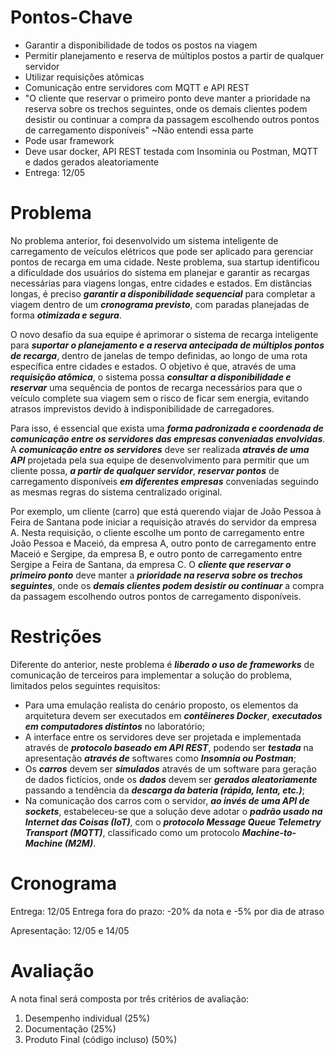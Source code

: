# Pontos-Chave
- Garantir a disponibilidade de todos os postos na viagem
- Permitir planejamento e reserva de múltiplos postos a partir de qualquer servidor
- Utilizar requisições atômicas
- Comunicação entre servidores com MQTT e API REST
- "O cliente que reservar o primeiro ponto deve manter a prioridade na reserva sobre os trechos seguintes,
onde os demais clientes podem desistir ou continuar a compra da passagem escolhendo outros pontos de
carregamento disponíveis" ~Não entendi essa parte
- Pode usar framework
- Deve usar docker, API REST testada com Insominia ou Postman, MQTT e dados gerados aleatoriamente
- Entrega: 12/05

# Problema 
No problema anterior, foi desenvolvido um sistema inteligente de carregamento de veículos elétricos
que pode ser aplicado para gerenciar pontos de recarga em uma cidade. Neste problema, sua startup
identificou a dificuldade dos usuários do sistema em planejar e garantir as recargas necessárias para viagens
longas, entre cidades e estados. Em distâncias longas, é preciso ***garantir a disponibilidade sequencial*** para
completar a viagem dentro de um ***cronograma previsto***, com paradas planejadas de forma ***otimizada e segura***.

O novo desafio da sua equipe é aprimorar o sistema de recarga inteligente para 
***suportar o planejamento e a reserva antecipada de múltiplos pontos de recarga***, dentro de janelas de tempo definidas, ao
longo de uma rota específica entre cidades e estados. O objetivo é que, através de uma ***requisição atômica***, o
sistema possa ***consultar a disponibilidade e reservar*** uma sequência de pontos de recarga necessários para que
o veículo complete sua viagem sem o risco de ficar sem energia, evitando atrasos imprevistos devido à
indisponibilidade de carregadores. 

Para isso, é essencial que exista uma ***forma padronizada e coordenada de comunicação entre os servidores das empresas conveniadas envolvidas***. A ***comunicação entre os servidores*** deve ser realizada ***através de uma API*** projetada pela sua equipe de
desenvolvimento para permitir que um cliente possa, ***a partir de qualquer servidor***, ***reservar pontos*** de
carregamento disponíveis ***em diferentes empresas*** conveniadas seguindo as mesmas regras do sistema
centralizado original. 

Por exemplo, um cliente (carro) que está querendo viajar de João Pessoa à Feira de
Santana pode iniciar a requisição através do servidor da empresa A. Nesta requisição, o cliente escolhe um
ponto de carregamento entre João Pessoa e Maceió, da empresa A, outro ponto de carregamento entre
Maceió e Sergipe, da empresa B, e outro ponto de carregamento entre Sergipe a Feira de Santana, da empresa
C. O ***cliente que reservar o primeiro ponto*** deve manter a ***prioridade na reserva sobre os trechos seguintes***,
onde os ***demais clientes podem desistir ou continuar*** a compra da passagem escolhendo outros pontos de
carregamento disponíveis.

# Restrições
Diferente do anterior, neste problema é ***liberado o uso de frameworks*** de comunicação de terceiros para
implementar a solução do problema, limitados pelos seguintes requisitos:
- Para uma emulação realista do cenário proposto, os elementos da arquitetura devem ser executados
em ***contêineres Docker***, ***executados em computadores distintos*** no laboratório;
- A interface entre os servidores deve ser projetada e implementada através de 
***protocolo baseado em API REST***, podendo ser ***testada*** na apresentação ***através de*** softwares como ***Insomnia ou Postman***;
- Os ***carros*** devem ser ***simulados*** através de um software para geração de dados fictícios, onde os ***dados***
devem ser ***gerados aleatoriamente*** passando a tendência da ***descarga da bateria (rápida, lenta, etc.)***;
- Na comunicação dos carros com o servidor, ***ao invés de uma API de sockets***, estabeleceu-se que a
solução deve adotar o ***padrão usado na Internet das Coisas (IoT)***, com o ***protocolo Message Queue Telemetry Transport (MQTT)***,
classificado como um protocolo ***Machine-to-Machine (M2M)***.

# Cronograma

Entrega: 12/05
Entrega fora do prazo: -20% da nota e -5% por dia de atraso

Apresentação: 12/05 e 14/05

# Avaliação

A nota final será composta por três critérios de avaliação:
1. Desempenho individual (25%)
2. Documentação (25%)
3. Produto Final (código incluso) (50%)